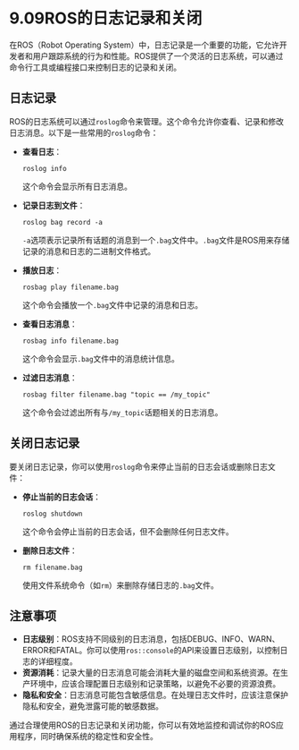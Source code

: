 # 9.09ROS的日志记录和关闭
在ROS（Robot Operating System）中，日志记录是一个重要的功能，它允许开发者和用户跟踪系统的行为和性能。ROS提供了一个灵活的日志系统，可以通过命令行工具或编程接口来控制日志的记录和关闭。

## 日志记录

ROS的日志系统可以通过`roslog`命令来管理。这个命令允许你查看、记录和修改日志消息。以下是一些常用的`roslog`命令：

- **查看日志**：
    
    `roslog info`
    
    这个命令会显示所有日志消息。
    
- **记录日志到文件**：
    
    `roslog bag record -a`
    
    `-a`选项表示记录所有话题的消息到一个`.bag`文件中。`.bag`文件是ROS用来存储记录的消息和日志的二进制文件格式。
    
- **播放日志**：
    
    `rosbag play filename.bag`
    
    这个命令会播放一个`.bag`文件中记录的消息和日志。
    
- **查看日志消息**：
    
    `rosbag info filename.bag`
    
    这个命令会显示`.bag`文件中的消息统计信息。
    
- **过滤日志消息**：
    
    `rosbag filter filename.bag "topic == /my_topic"`
    
    这个命令会过滤出所有与`/my_topic`话题相关的日志消息。
    

## 关闭日志记录

要关闭日志记录，你可以使用`roslog`命令来停止当前的日志会话或删除日志文件：

- **停止当前的日志会话**：
    
    `roslog shutdown`
    
    这个命令会停止当前的日志会话，但不会删除任何日志文件。
    
- **删除日志文件**：
    
    `rm filename.bag`
    
    使用文件系统命令（如`rm`）来删除存储日志的`.bag`文件。
## 注意事项

- **日志级别**：ROS支持不同级别的日志消息，包括DEBUG、INFO、WARN、ERROR和FATAL。你可以使用`ros::console`的API来设置日志级别，以控制日志的详细程度。
- **资源消耗**：记录大量的日志消息可能会消耗大量的磁盘空间和系统资源。在生产环境中，应该合理配置日志级别和记录策略，以避免不必要的资源浪费。
- **隐私和安全**：日志消息可能包含敏感信息。在处理日志文件时，应该注意保护隐私和安全，避免泄露可能的敏感数据。

通过合理使用ROS的日志记录和关闭功能，你可以有效地监控和调试你的ROS应用程序，同时确保系统的稳定性和安全性。